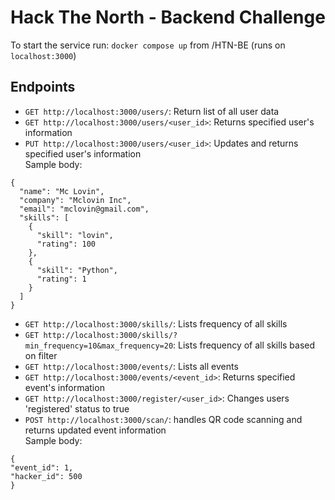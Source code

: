 # Hack The North - Backend Challenge
To start the service run: ```docker compose up``` from /HTN-BE (runs on ```localhost:3000```)
## Endpoints
- ```GET http://localhost:3000/users/```: Return list of all user data 
- ```GET http://localhost:3000/users/<user_id>```: Returns specified user's information
- ```PUT http://localhost:3000/users/<user_id>```: Updates and returns specified user's information <br/>
Sample body: 
```
{
  "name": "Mc Lovin",
  "company": "Mclovin Inc",
  "email": "mclovin@gmail.com",
  "skills": [
    {
      "skill": "lovin",
      "rating": 100
    },
    {
      "skill": "Python",
      "rating": 1
    }
  ]
}
```
- ```GET http://localhost:3000/skills/```: Lists frequency of all skills
- ```GET http://localhost:3000/skills/?min_frequency=10&max_frequency=20```: Lists frequency of all skills based on filter
- ```GET http://localhost:3000/events/```: Lists all events
- ```GET http://localhost:3000/events/<event_id>```: Returns specified event's information
- ```GET http://localhost:3000/register/<user_id>```: Changes users 'registered' status to true
- ```POST http://localhost:3000/scan/```: handles QR code scanning and returns updated event information<br/>
Sample body:
```
{
"event_id": 1,
"hacker_id": 500
}
```
